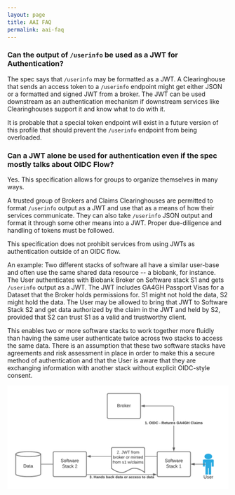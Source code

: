 ```yaml
---
layout: page
title: AAI FAQ
permalink: aai-faq
---
```


### Can the output of `/userinfo` be used as a JWT for Authentication?

The spec says that `/userinfo` may be formatted as a JWT. A Clearinghouse that
sends an access token to a `/userinfo` endpoint might get either JSON or a
formatted and signed JWT from a broker. The JWT can be used downstream as
an authentication mechanism if downstream services like Clearinghouses
support it and know what to do with it. 

It is probable that a special token endpoint will exist in a future
version of this profile that should prevent the `/userinfo` endpoint
from being overloaded.

### Can a JWT alone be used for authentication even if the spec mostly talks about OIDC Flow?

Yes. This specification allows for groups to organize themselves in many ways. 

A trusted group of Brokers and Claims Clearinghouses are permitted to
format `/userinfo` output as a JWT and use that as a means of how their
services communicate. They can also take `/userinfo` JSON output and
format it through some other means into a JWT. Proper due-diligence and
handling of tokens must be followed.

This specification does not prohibit services from using JWTs as authentication
outside of an OIDC flow.

An example: Two different stacks of software all have a similar user-base and
often use the same shared data resource -- a biobank, for instance. The User
authenticates with Biobank Broker on Software stack S1 and gets `/userinfo` output
as a JWT. The JWT includes GA4GH Passport Visas for a Dataset that the Broker holds
permissions for. S1 might not hold the data, S2 might hold the data. The User may
be allowed to bring that JWT to Software Stack S2 and get data authorized by the
claim in the JWT and held by S2, provided that S2 can trust S1 as a valid and
trustworthy client. 

 This enables two or more software stacks to work together more fluidly than having
 the same user authenticate twice across two stacks to access the same data. There
 is an assumption that these two software stacks have agreements and risk assessment
 in place in order to make this a secure method of authentication and that the User
 is aware that they are exchanging information with another stack without
 explicit OIDC-style consent.  

 ![JWT-Only Flow between trusted stacks](GA4GH_JWT-only_flow.png)